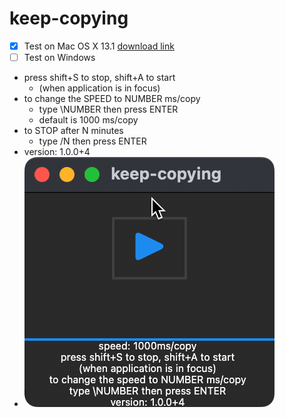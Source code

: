 # keep-copying

- [X] Test on Mac OS X 13.1 [download link](https://github.com/monki1/keep-copying/raw/main/builds/keep_copying_mac.zip)
- [ ] Test on Windows

- press shift+S to stop, shift+A to start
  - (when application is in focus)
- to change the SPEED to NUMBER ms/copy
  - type \NUMBER then press ENTER
  - default is 1000 ms/copy
- to STOP after N minutes
  - type /N then press ENTER
- version: 1.0.0+4
- ![demo](assets/demo1.gif)